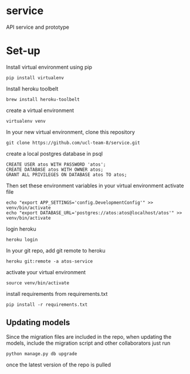# service
API service and prototype

# Set-up

Install virtual environment using pip

```
pip install virtualenv
```

Install heroku toolbelt

```
brew install heroku-toolbelt
```

create a virtual environment

```
virtualenv venv
```

In your new virtual environment, clone this repository

```
git clone https://github.com/ucl-team-8/service.git
```

create a local postgres database in psql

```
CREATE USER atos WITH PASSWORD 'atos';
CREATE DATABASE atos WITH OWNER atos;
GRANT ALL PRIVILEGES ON DATABASE atos TO atos;
```

Then set these environment variables in your virtual environment
activate file

```
echo "export APP_SETTINGS='config.DevelopmentConfig'" >> venv/bin/activate
echo "export DATABASE_URL='postgres://atos:atos@localhost/atos'" >> venv/bin/activate
```

login heroku

```
heroku login
```

In your git repo, add git remote to heroku

```
heroku git:remote -a atos-service
```

activate your virtual environment

```
source venv/bin/activate
```

install requirements from requirements.txt

```
pip install -r requirements.txt
```

## Updating models

Since the migration files are included in the repo, when updating the models, include the migration script and other collaborators just run

```
python manage.py db upgrade
```

once the latest version of the repo is pulled



